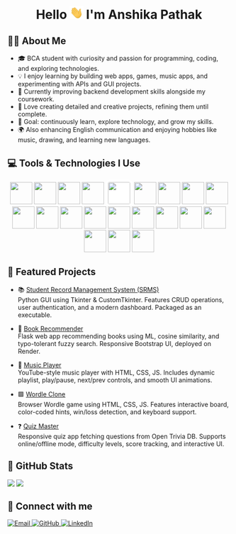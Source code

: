 <h1 align="center">
  Hello <img src="https://raw.githubusercontent.com/ABSphreak/ABSphreak/master/gifs/Hi.gif" width="30px"> I'm Anshika Pathak
</h1>

## 👩‍💻 About Me

- 🎓 BCA student with curiosity and passion for programming, coding, and exploring technologies.  
- 💡 I enjoy learning by building web apps, games, music apps, and experimenting with APIs and GUI projects.  
- 🌱 Currently improving backend development skills alongside my coursework.  
- 🎨 Love creating detailed and creative projects, refining them until complete.  
- 🚀 Goal: continuously learn, explore technology, and grow my skills.  
- 🌍 Also enhancing English communication and enjoying hobbies like music, drawing, and learning new languages.

## 💻 Tools & Technologies I Use 

<p align="center">
  <!-- Programming & Development -->
  <img src="https://cdn.jsdelivr.net/gh/devicons/devicon/icons/html5/html5-original.svg" width="50" height="50"/>
  <img src="https://cdn.jsdelivr.net/gh/devicons/devicon/icons/css3/css3-original.svg" width="50" height="50"/>
  <img src="https://cdn.jsdelivr.net/gh/devicons/devicon/icons/javascript/javascript-original.svg" width="50" height="50"/>
  <img src="https://cdn.jsdelivr.net/gh/devicons/devicon/icons/react/react-original.svg" width="50" height="50"/>
  <img src="https://cdn.jsdelivr.net/npm/simple-icons@v9/icons/tailwindcss.svg" width="50" height="50" style="background:white; padding:5px; border-radius:8px;"/>  
  <img src="https://cdn.jsdelivr.net/gh/devicons/devicon/icons/bootstrap/bootstrap-original.svg" width="50" height="50"/>
  <img src="https://cdn.jsdelivr.net/gh/devicons/devicon/icons/python/python-original.svg" width="50" height="50"/>
  <img src="https://cdn.jsdelivr.net/gh/devicons/devicon/icons/c/c-original.svg" width="50" height="50"/>
  <img src="https://cdn.jsdelivr.net/gh/devicons/devicon/icons/cplusplus/cplusplus-original.svg" width="50" height="50"/>
  <img src="https://cdn.jsdelivr.net/gh/devicons/devicon/icons/java/java-original.svg" width="50" height="50"/>
  
  <!-- Databases -->
  <img src="https://cdn.jsdelivr.net/gh/devicons/devicon/icons/sqlite/sqlite-original.svg" width="50" height="50"/>
  
  <!-- Version Control -->
  <img src="https://cdn.jsdelivr.net/gh/devicons/devicon/icons/git/git-original.svg" width="50" height="50"/>  
  
  <!-- Tools & Platforms -->
  <img src="https://cdn.jsdelivr.net/gh/devicons/devicon/icons/vscode/vscode-original.svg" width="50" height="50"/>
  <img src="https://cdn.jsdelivr.net/gh/devicons/devicon/icons/netlify/netlify-original.svg" width="50" height="50"/>
  <img src="https://cdn.jsdelivr.net/gh/devicons/devicon/icons/vercel/vercel-original.svg" width="50" height="50"/>
  <img src="https://cdn.jsdelivr.net/gh/devicons/devicon/icons/jupyter/jupyter-original.svg" width="50" height="50"/>
  <img src="https://cdn.jsdelivr.net/gh/devicons/devicon/icons/windows8/windows8-original.svg" width="50" height="50"/>
  
  <!-- Python Libraries -->
  <img src="https://cdn.jsdelivr.net/gh/devicons/devicon/icons/numpy/numpy-original.svg" width="50" height="50"/>
  <img src="https://cdn.jsdelivr.net/gh/devicons/devicon/icons/pandas/pandas-original.svg" width="50" height="50"/>
  <img src="https://cdn.jsdelivr.net/gh/devicons/devicon/icons/matplotlib/matplotlib-original.svg" width="50" height="50"/>
  <img src="https://seaborn.pydata.org/_images/logo-mark-lightbg.svg" width="50" height="50"/>
</p>

## 🚀 Featured Projects

- 📚 [Student Record Management System (SRMS)](https://github.com/anshika-pathak005/student-record-management-system)  
  Python GUI using Tkinter & CustomTkinter. Features CRUD operations, user authentication, and a modern dashboard. Packaged as an executable.  

- 📖 [Book Recommender](https://github.com/anshika-pathak005/book-recommender)  
  Flask web app recommending books using ML, cosine similarity, and typo-tolerant fuzzy search. Responsive Bootstrap UI, deployed on Render.  

- 🎵 [Music Player](https://github.com/anshika-pathak005/youtube-style-music-player)  
  YouTube-style music player with HTML, CSS, JS. Includes dynamic playlist, play/pause, next/prev controls, and smooth UI animations.  

- 🟩 [Wordle Clone](https://github.com/anshika-pathak005/wordle-clone)  
  Browser Wordle game using HTML, CSS, JS. Features interactive board, color-coded hints, win/loss detection, and keyboard support.  

- ❓ [Quiz Master](https://github.com/anshika-pathak005/quiz-master)  
  Responsive quiz app fetching questions from Open Trivia DB. Supports online/offline mode, difficulty levels, score tracking, and interactive UI.

 ## 🚀 GitHub Stats

<!-- Top Row: Stats + Top Languages side by side -->
<p float="left">
  <img src="https://github-readme-stats.vercel.app/api/top-langs/?username=anshika-pathak005&layout=compact&theme=radical" width="40%" />
 <img src="https://github-readme-streak-stats.herokuapp.com/?user=anshika-pathak005&theme=radical" width="50%" />

</p>


## 🔗 Connect with me  

<p>
  <a href="mailto:anshikapathak005@gmail.com">
    <img src="https://cdn.jsdelivr.net/gh/devicons/devicon/icons/google/google-original.svg" width="40" height="40" alt="Email"/>
  </a>
  <a href="https://github.com/anshika-pathak005" target="_blank">
    <img src="https://cdn.jsdelivr.net/gh/devicons/devicon/icons/github/github-original.svg" width="40" height="40" alt="GitHub"/>
  </a>
  <a href="https://www.linkedin.com/in/anshika-pathak005/" target="_blank">
    <img src="https://cdn.jsdelivr.net/gh/devicons/devicon/icons/linkedin/linkedin-original.svg" width="40" height="40" alt="LinkedIn"/>
  </a>
</p>

